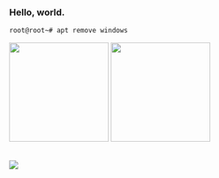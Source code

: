 ### Hello, world.

```bash
root@root~# apt remove windows
```
 
 <div>
  <img height="180em" src="https://gabzin.vercel.app/api?username=gabzintav&count_private=true&show_icons=true&theme=tokyonight&border_radius=50&include_all_commits=true"/>
  <img height="180em" src="https://gabzin.vercel.app/api/top-langs/?username=gabzintav&langs_count=10&theme=tokyonight&hide=php,batchfile,shell&exclude_repo=tools,vercel-stats,consultas&border_radius=50&layout=compact"/>
</div>
<br>

![](https://komarev.com/ghpvc/?username=gabzin)
